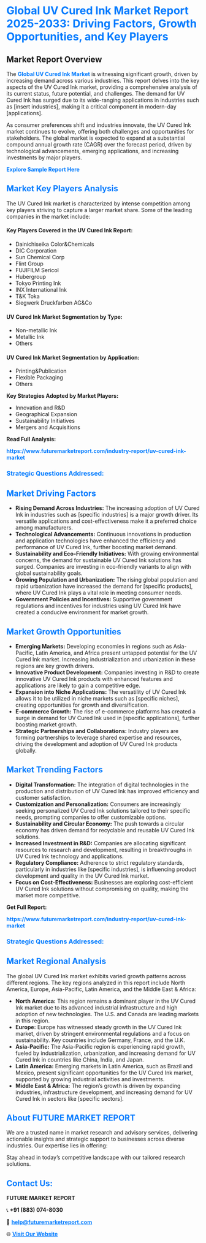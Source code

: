<h1 style="color: #007BFF;">Global UV Cured Ink Market Report 2025-2033: Driving Factors, Growth Opportunities, and Key Players</h1>

<section id="overview">
<h2>Market Report Overview</h2>
<p>The <a href="https://www.futuremarketreport.com/industry-report/uv-cured-ink-market" style="color: #007BFF; text-decoration: none;"><strong>Global UV Cured Ink Market</strong></a> is witnessing significant growth, driven by increasing demand across various industries. This report delves into the key aspects of the UV Cured Ink market, providing a comprehensive analysis of its current status, future potential, and challenges. The demand for UV Cured Ink has surged due to its wide-ranging applications in industries such as [insert industries], making it a critical component in modern-day [applications].</p>
<p>As consumer preferences shift and industries innovate, the UV Cured Ink market continues to evolve, offering both challenges and opportunities for stakeholders. The global market is expected to expand at a substantial compound annual growth rate (CAGR) over the forecast period, driven by technological advancements, emerging applications, and increasing investments by major players.</p>
</section>

<section id="overview">
<p><a href="https://www.futuremarketreport.com/request-sample/reportId=82913" style="color: #007BFF; text-decoration: none;"><strong>Explore Sample Report Here</strong></a></p>
</section>

<section id="key-players">
<h2 style="color: #007BFF;">Market Key Players Analysis</h2>
<p>The UV Cured Ink market is characterized by intense competition among key players striving to capture a larger market share. Some of the leading companies in the market include:</p>
<h4>Key Players Covered in the UV Cured Ink Report:</h4>
<ul><li>Dainichiseika Color&amp;Chemicals</li><li>DIC Corporation</li><li>Sun Chemical Corp</li><li>Flint Group</li><li>FUJIFILM Sericol</li><li>Hubergroup</li><li>Tokyo Printing Ink</li><li>INX International Ink</li><li>T&amp;K Toka</li><li>Siegwerk Druckfarben AG&amp;Co</li></ul>
<h4>UV Cured Ink Market Segmentation by Type:</h4>
<ul><li>Non-metallic Ink</li><li>Metallic Ink</li><li>Others</li></ul>

<h4>UV Cured Ink Market Segmentation by Application:</h4>
<ul><li>Printing&amp;Publication</li><li>Flexible Packaging</li><li>Others</li></ul>
<p><strong>Key Strategies Adopted by Market Players:</strong></p>
<ul>
<li>Innovation and R&D</li>
<li>Geographical Expansion</li>
<li>Sustainability Initiatives</li>
<li>Mergers and Acquisitions</li>
</ul>
</section>

<section>
<p><strong>Read Full Analysis: </strong></p><a href="https://www.futuremarketreport.com/industry-report/uv-cured-ink-market" style="color: #007BFF; text-decoration: none;"><strong>https://www.futuremarketreport.com/industry-report/uv-cured-ink-market</strong></a>
<h3 style="color: #007BFF;">Strategic Questions Addressed:</h3>
</section>

<section id="driving-factors">
<h2 style="color: #007BFF;">Market Driving Factors</h2>
<ul>
<li><strong>Rising Demand Across Industries:</strong> The increasing adoption of UV Cured Ink in industries such as [specific industries] is a major growth driver. Its versatile applications and cost-effectiveness make it a preferred choice among manufacturers.</li>
<li><strong>Technological Advancements:</strong> Continuous innovations in production and application technologies have enhanced the efficiency and performance of UV Cured Ink, further boosting market demand.</li>
<li><strong>Sustainability and Eco-Friendly Initiatives:</strong> With growing environmental concerns, the demand for sustainable UV Cured Ink solutions has surged. Companies are investing in eco-friendly variants to align with global sustainability goals.</li>
<li><strong>Growing Population and Urbanization:</strong> The rising global population and rapid urbanization have increased the demand for [specific products], where UV Cured Ink plays a vital role in meeting consumer needs.</li>
<li><strong>Government Policies and Incentives:</strong> Supportive government regulations and incentives for industries using UV Cured Ink have created a conducive environment for market growth.</li>
</ul>
</section>

<section id="growth-opportunities">
<h2 style="color: #007BFF;">Market Growth Opportunities</h2>
<ul>
<li><strong>Emerging Markets:</strong> Developing economies in regions such as Asia-Pacific, Latin America, and Africa present untapped potential for the UV Cured Ink market. Increasing industrialization and urbanization in these regions are key growth drivers.</li>
<li><strong>Innovative Product Development:</strong> Companies investing in R&D to create innovative UV Cured Ink products with enhanced features and applications are likely to gain a competitive edge.</li>
<li><strong>Expansion into Niche Applications:</strong> The versatility of UV Cured Ink allows it to be utilized in niche markets such as [specific niches], creating opportunities for growth and diversification.</li>
<li><strong>E-commerce Growth:</strong> The rise of e-commerce platforms has created a surge in demand for UV Cured Ink used in [specific applications], further boosting market growth.</li>
<li><strong>Strategic Partnerships and Collaborations:</strong> Industry players are forming partnerships to leverage shared expertise and resources, driving the development and adoption of UV Cured Ink products globally.</li>
</ul>
</section>

<section id="trending-factors">
<h2 style="color: #007BFF;">Market Trending Factors</h2>
<ul>
<li><strong>Digital Transformation:</strong> The integration of digital technologies in the production and distribution of UV Cured Ink has improved efficiency and customer satisfaction.</li>
<li><strong>Customization and Personalization:</strong> Consumers are increasingly seeking personalized UV Cured Ink solutions tailored to their specific needs, prompting companies to offer customizable options.</li>
<li><strong>Sustainability and Circular Economy:</strong> The push towards a circular economy has driven demand for recyclable and reusable UV Cured Ink solutions.</li>
<li><strong>Increased Investment in R&D:</strong> Companies are allocating significant resources to research and development, resulting in breakthroughs in UV Cured Ink technology and applications.</li>
<li><strong>Regulatory Compliance:</strong> Adherence to strict regulatory standards, particularly in industries like [specific industries], is influencing product development and quality in the UV Cured Ink market.</li>
<li><strong>Focus on Cost-Effectiveness:</strong> Businesses are exploring cost-efficient UV Cured Ink solutions without compromising on quality, making the market more competitive.</li>
</ul>
</section>

<section>
<p><strong>Get Full Report: </strong></p><a href="https://www.futuremarketreport.com/industry-report/uv-cured-ink-market" style="color: #007BFF; text-decoration: none;"><strong>https://www.futuremarketreport.com/industry-report/uv-cured-ink-market</strong></a>
<h3 style="color: #007BFF;">Strategic Questions Addressed:</h3>
</section>


<section id="regional-analysis">
<h2 style="color: #007BFF;">Market Regional Analysis</h2>
<p>The global UV Cured Ink market exhibits varied growth patterns across different regions. The key regions analyzed in this report include North America, Europe, Asia-Pacific, Latin America, and the Middle East & Africa:</p>
<ul>
<li><strong>North America:</strong> This region remains a dominant player in the UV Cured Ink market due to its advanced industrial infrastructure and high adoption of new technologies. The U.S. and Canada are leading markets in this region.</li>
<li><strong>Europe:</strong> Europe has witnessed steady growth in the UV Cured Ink market, driven by stringent environmental regulations and a focus on sustainability. Key countries include Germany, France, and the U.K.</li>
<li><strong>Asia-Pacific:</strong> The Asia-Pacific region is experiencing rapid growth, fueled by industrialization, urbanization, and increasing demand for UV Cured Ink in countries like China, India, and Japan.</li>
<li><strong>Latin America:</strong> Emerging markets in Latin America, such as Brazil and Mexico, present significant opportunities for the UV Cured Ink market, supported by growing industrial activities and investments.</li>
<li><strong>Middle East & Africa:</strong> The region’s growth is driven by expanding industries, infrastructure development, and increasing demand for UV Cured Ink in sectors like [specific sectors].</li>
</ul>
</section>

<footer>
<h2 style="color: #007BFF;">About FUTURE MARKET REPORT</h2>
<p>We are a trusted name in market research and advisory services, delivering actionable insights and strategic support to businesses across diverse industries. Our expertise lies in offering:</p>

<p>Stay ahead in today’s competitive landscape with our tailored research solutions.</p>

<h2 style="color: #007BFF;">Contact Us:</h2>
<p><strong>FUTURE MARKET REPORT</strong></p>
<p>📞 <strong>+91 (883) 074-8030</strong></p>
<p>📧 <strong><a href="mailto:help@futuremarketreport.com" style="color: #007BFF;">help@futuremarketreport.com</a></strong></p>
<p>🌐 <strong><a href="https://www.futuremarketreport.com/" style="color: #007BFF;">Visit Our Website</a></strong></p>
</footer>